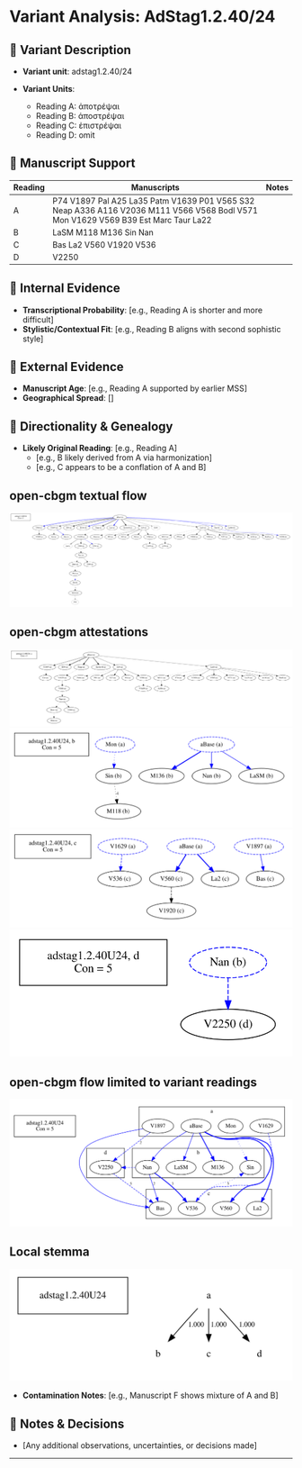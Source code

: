 # Variant Analysis: AdStag1.2.40/24

## 📌 Variant Description
- **Variant unit**: adstag1.2.40/24

- **Variant Units**: 
  - Reading A: ἀποτρέψαι
  - Reading B: ἀποστρέψαι
  - Reading C: ἐπιστρέψαι
  - Reading D: omit

## 🧬 Manuscript Support
| Reading | Manuscripts | Notes |
|--------|-------------|-------|
| A      | P74 V1897 Pal A25 La35 Patm V1639 P01 V565 S32 Neap A336 A116 V2036 M111 V566 V568 Bodl V571 Mon V1629 V569 B39 Est Marc Taur La22   |  |
| B      | LaSM M118 M136 Sin Nan |  |
| C      | Bas La2 V560 V1920 V536 |  |
| D | V2250 | |

## 🧠 Internal Evidence
- **Transcriptional Probability**: [e.g., Reading A is shorter and more difficult]
- **Stylistic/Contextual Fit**: [e.g., Reading B aligns with second sophistic style]

## 🧭 External Evidence
- **Manuscript Age**: [e.g., Reading A supported by earlier MSS]
- **Geographical Spread**: []

## 🔄 Directionality & Genealogy
- **Likely Original Reading**: [e.g., Reading A]
  - [e.g., B likely derived from A via harmonization]
  - [e.g., C appears to be a conflation of A and B]
## open-cbgm textual flow ##
![adstag1.2.40U24](flow/adstag1.2.40U24-textual-flow.svg "adstag1.2.40U24")
## open-cbgm attestations ##
![adstag1.2.40U24Ra](attestations/adstag1.2.40U24Ra-coherence-attestations.svg "adstag1.2.40U24Ra")
![adstag1.2.40U24Rb](attestations/adstag1.2.40U24Rb-coherence-attestations.svg "adstag1.2.40U24Rb")
![adstag1.2.40U24Rc](attestations/adstag1.2.40U24Rc-coherence-attestations.svg "adstag1.2.40U24Rc")
![adstag1.2.40U24Rd](attestations/adstag1.2.40U24Rd-coherence-attestations.svg "adstag1.2.40U24Rd")
## open-cbgm flow limited to variant readings ##
![adstag1.2.40U24](variants/adstag1.2.40U24-coherence-variants.svg "adstag1.2.40U24")
## Local stemma ##
![adstag1.2.40U24](local/adstag1.2.40U24-local-stemma.svg "adstag1.2.40U24")
- **Contamination Notes**: [e.g., Manuscript F shows mixture of A and B]

## 📝 Notes & Decisions
- [Any additional observations, uncertainties, or decisions made]

---
